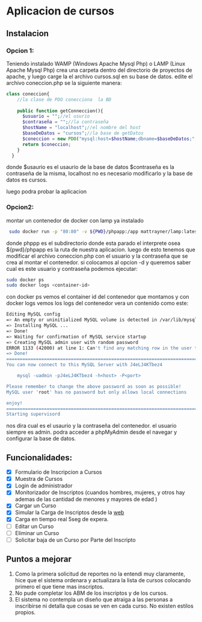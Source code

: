 # Aplicacion de cursos

## Instalacion
### Opcion 1:
Teniendo instalado WAMP (Windows Apache Mysql Php) o LAMP (Linux Apache Mysql Php) crea una carpeta dentro del directorio de proyectos de apache, y luego carge la el archivo cursos.sql en su base de datos. edite el archivo coneccion.php se la siguiente manera:
```php
class coneccion{
    //la clase de PDO conecciona  la BD
    
    public function getConneccion(){
      $usuario = "";//el usurio
      $contraseña = "";//la contraseña
      $hostName = "localhost";//el nombre del host
      $baseDeDatos = "cursos";//la base de getDatos
      $coneccion = new PDO("mysql:host=$hostName;dbname=$baseDeDatos;", $usuario, $contraseña);
      return $coneccion;
    }
  }
```

donde $usaurio es el usaurio de la base de datos $contraseña es la contraseña de la misma, localhost no es necesario modificarlo y la base de datos es cursos.

luego podra probar la aplicacion

### Opcion2:
montar un contenedor de docker con lamp ya instalado
```bash
 sudo docker run -p "80:80" -v ${PWD}/phpapp:/app mattrayner/lamp:latest-1804
```
donde phppp es el subdirectorio donde esta parado el interprete osea ${pwd}/phpapp es la ruta de nuestra aplicacion. luego de esto tenemos que modificar el archivo coneccion.php con el usuario y la contraseña que se crea al montar el contenedor.
si colocamos al opcion -d y queremos saber cual es este usuario y contraseña podemos ejecutar:
```bash
sudo docker ps 
sudo docker logs <container-id>
```

con docker ps vemos el container id del contenedor que montamos y con docker logs <container-id> vemos los logs del contenedor
vera un contenido como este:
```bash
Editing MySQL config
=> An empty or uninitialized MySQL volume is detected in /var/lib/mysql
=> Installing MySQL ...
=> Done!
=> Waiting for confirmation of MySQL service startup
=> Creating MySQL admin user with random password
ERROR 1133 (42000) at line 1: Can't find any matching row in the user table
=> Done!
========================================================================
You can now connect to this MySQL Server with J4eLJ4KTbez4

    mysql -uadmin -pJ4eLJ4KTbez4 -h<host> -P<port>

Please remember to change the above password as soon as possible!
MySQL user 'root' has no password but only allows local connections

enjoy!
========================================================================
Starting supervisord
```

nos dira cual es el usaurio y la contraseña del contenedor. el usuario siempre es admin.
podra acceder a phpMyAdmin desde el navegar y configurar la base de datos.

## Funcionalidades:
- [x] Formulario de Inscripcion a Cursos
- [x] Muestra de Cursos
- [x] Login de administrador
- [x] Monitorizador de Inscriptos (cuandos hombres, mujeres, y otros hay ademas de las cantidad de menores y mayores de edad )
- [x] Cargar un Curso
- [x] Simular la Carga de Inscriptos desde la [web](http://weblogin.muninqn.gov.ar/api/examen)
- [x] Carga en tiempo real 5seg de expera.
- [ ] Editar un Curso
- [ ] Eliminar un Curso
- [ ] Solicitar baja de un Curso por Parte del Inscripto

## Puntos a mejorar
1. Como la primera solicitud de reportes no la entendi muy claramente, hice que el sistema ordenara y actualizara la lista de cursos colocando primero el que tiene mas inscriptos.
2. No pude completar los ABM de los inscriptos y de los cursos.
3. El sistema no contempla un diseño que atraiga a las personas a inscribirse ni detalla que cosas se ven en cada curso. No existen estilos propios.

